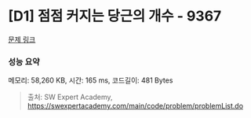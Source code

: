 # [D1] 점점 커지는 당근의 개수 - 9367 

[문제 링크](https://swexpertacademy.com/main/code/problem/problemDetail.do?contestProbId=AW_nY2m6OLADFARY) 

### 성능 요약

메모리: 58,260 KB, 시간: 165 ms, 코드길이: 481 Bytes



> 출처: SW Expert Academy, https://swexpertacademy.com/main/code/problem/problemList.do